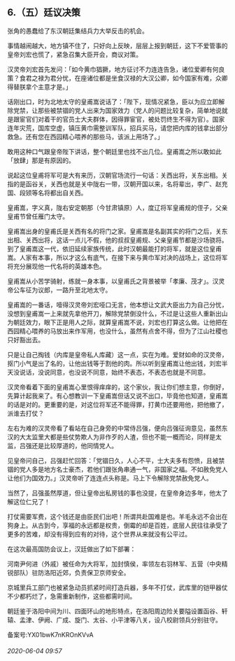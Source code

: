 ## 6.（五）廷议决策
张角的愚蠢给了东汉朝廷集结兵力大举反击的机会。



事情越闹越大，地方镇不住了，只好向上反映，层层上报到朝廷，这下不爱管事的皇帝刘宏也慌了，紧急召集大臣开会，商议对策。



汉灵帝刘宏首先发问：「如今黄巾猖獗，地方征讨不力连连告急，诸位爱卿有何良策？食君之禄为君分忧，在座诸位都是坐食汉禄的大汉公卿，如今国家有难，众卿得替朕拿个主意才是。」



话刚出口，时为北地太守的皇甫嵩说话了：「陛下，现情况紧急，臣以为应立即解除党禁，让那些被禁锢的党人出来为国家效力（党人的问题比较复杂，简单地说就是跟宦官们对着干的官员士大夫群体，因得罪宦官，被处罚终生不得为官）。国家连年灾荒，国库空虚，镇压黄巾需整训军队，招兵买马，请您把内库的钱拿出部分救急。还有您在西园精心喂养的那些马，该派上用场了。」



敢用这种口气跟皇帝陛下讲话，整个朝廷里也找不出几位。皇甫嵩之所以敢如此「放肆」那是有原因的。



说起这位皇甫将军可是大有来历，汉朝官场流行一句话：关西出将，关东出相。关指的是函谷关，关西也就是关中陇右一带，汉朝开国以来，名将辈出，李广、赵充国、段颎等名将都出自关西。



皇甫嵩，字义真，陇右安定朝那（今甘肃镇原）人，度辽将军皇甫规的侄子，父亲皇甫节曾任雁门太守。



皇甫嵩出身的皇甫氏是关西有名的将门之家。皇甫嵩是名副其实的将门之后，关东出相、关西出将，这话一点儿不假，他的叔叔皇甫规、父亲皇甫节都是沙场骁将。到了皇甫嵩这一代，依旧延续家族传统，此时汉朝最能打的将军，就是这位皇甫嵩。人家有本事，所以才这么有底气，在接下来与黄巾军对决的战场上，这位将军将充分展现他一代名将的英雄本色。



皇甫嵩从小苦学骑射，练就一身本事，以皇甫氏之背景被举「孝廉、茂才」。汉灵帝公车征为议郎，一路升至北地太守。



皇甫嵩的一番话，噎得汉灵帝刘宏哑口无言，他本想让文武大臣出力为自己分忧，没想到皇甫嵩一上来就先拿他开刀，解除党禁倒没什么，不过是让这些人重新出山为朝廷效力，眼下正是用人之际，就算皇甫嵩不说，刘宏也打算这么做。让他把在西园精心喂养的马放出来作军用，也没什么，虽然有点舍不得，但为了江山社稷也只好豁出去。



只是让自己掏钱（内库是皇帝私人库藏）这一点，实在为难。爱财如命的汉灵帝，抠门小气是出了名的，让他出钱等于割他的肉。所以听到皇甫嵩让他出钱，刘宏半天没说话，没说同意，也没说不同意，始终不表态，不表态也就是不同意。



汉灵帝看着下面的皇甫嵩心里恨得痒痒的，这个家伙，我让你们想主意，你倒好，先算计起我来了。有心想教训一下皇甫嵩但话又说不出口，毕竟他也知道，皇甫嵩的话是对的。更重要的是，对这位将军还不能得罪，打黄巾还要用他，把他撤了，派谁去打仗？



左右为难的汉灵帝看了看站在自己身旁的中常侍吕强，便向吕强征询意见，虽然东汉的大太监里大都是些仗势欺人为非作歹的人渣，但也不能一概而论，同样是太监，吕强还是比较厚道的，他同情党人。



见皇帝问自己，吕强赶忙回答：「党锢日久，人心不平，士大夫多有怨愤，且被禁锢的党人多是地方名士豪杰，若他们跟张角串通一气，非国家之福。不如赦免党人让他们为国效力。」汉灵帝听了连连点头称是。马上下令解除党禁赦免党人。



当然了，吕强虽然厚道，但让皇帝出私房钱的事也没提，在皇帝身边多年，他太了解这位仁兄了！



打仗需要军费，这个钱还是由臣民们出吧！所谓共赴国难是也。羊毛永远不会出在狗身上。从古到今，享福的永远都是权贵，倒霉的却是百姓，底层人民往往承受了更多的苦难，却没有得到应有的对待，这个世界从来就没有公平过。



在这次最高国防会议上，汉廷做出了如下部署：



河南尹何进（外戚）被任命为大将军，加封慎侯，率领左右羽林军、五营（中央精锐部队）驻防洛阳近郊，负责保卫京师安全。



京城里兵工部门也被紧急动员抓紧时间打造兵器，多年不打仗，武库里的铠甲器仗不少都朽烂了，急需重新制作，这些都需时间。



朝廷鉴于洛阳中间为川、四面环山的地形特点，在洛阳周边险关要隘设置函谷、轩辕、孟津、伊阙、广成、旋门、太谷、小平津等八关，设八校尉领兵分别驻守。



备案号:YX01bwK7nKROnKVvA


###### 2020-06-04 09:57
